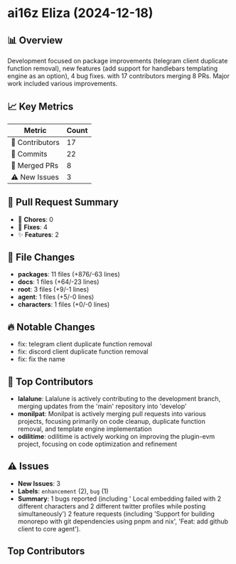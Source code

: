 # ai16z Eliza (2024-12-18)
    
## 📊 Overview
Development focused on package improvements (telegram client duplicate function removal), new features (add support for handlebars templating engine as an option), 4 bug fixes. with 17 contributors merging 8 PRs. Major work included various improvements.

## 📈 Key Metrics
| Metric | Count |
|---------|--------|
| 👥 Contributors | 17 |
| 📝 Commits | 22 |
| 🔄 Merged PRs | 8 |
| ⚠️ New Issues | 3 |

## 🔄 Pull Request Summary
- 🧹 **Chores**: 0
- 🐛 **Fixes**: 4
- ✨ **Features**: 2

## 📁 File Changes
- **packages**: 11 files (+876/-63 lines)
- **docs**: 1 files (+64/-23 lines)
- **root**: 3 files (+9/-1 lines)
- **agent**: 1 files (+5/-0 lines)
- **characters**: 1 files (+0/-0 lines)

## 🔥 Notable Changes
- fix: telegram client duplicate function removal
- fix: discord client duplicate function removal
- fix: fix the name

## 👥 Top Contributors
- **lalalune**: Lalalune is actively contributing to the development branch, merging updates from the 'main' repository into 'develop'
- **monilpat**: Monilpat is actively merging pull requests into various projects, focusing primarily on code cleanup, duplicate function removal, and template engine implementation
- **odilitime**: odilitime is actively working on improving the plugin-evm project, focusing on code optimization and refinement

## ⚠️ Issues
- **New Issues**: 3
- **Labels**: `enhancement` (2), `bug` (1)
- **Summary**: 1 bugs reported (including ' Local embedding failed with 2 different characters and 2 different twitter profiles while posting simultaneously') 2 feature requests (including 'Support for building monorepo with git dependencies using pnpm and nix', 'Feat: add github client to core agent').

## Top Contributors
